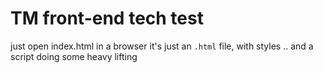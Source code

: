 # TM front-end tech test

just open index.html in a browser
it's just an `.html` file, with styles
.. and a script doing some heavy lifting 